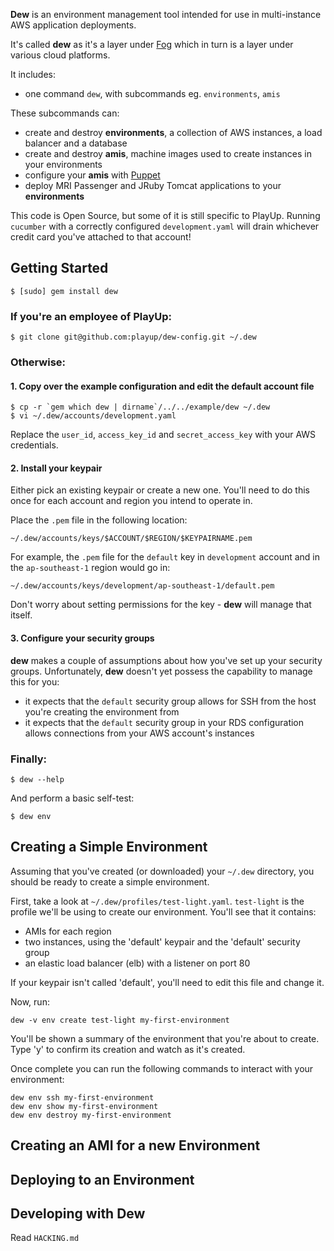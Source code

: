 **Dew** is an environment management tool intended for use in multi-instance AWS application deployments.

It's called **dew** as it's a layer under [Fog](http://fog.io) which in turn is a layer under various cloud platforms.

It includes:

  * one command `dew`, with subcommands eg. `environments`, `amis`
  
These subcommands can:

  * create and destroy **environments**, a collection of AWS instances, a load balancer and a database
  * create and destroy **amis**, machine images used to create instances in your environments
  * configure your **amis** with [Puppet](http://www.puppetlabs.com)
  * deploy MRI Passenger and JRuby Tomcat applications to your **environments**

This code is Open Source, but some of it is still specific to PlayUp. Running `cucumber` with a correctly configured `development.yaml` will drain whichever credit card you've attached to that account!

## Getting Started

    $ [sudo] gem install dew

### If you're an employee of PlayUp:

    $ git clone git@github.com:playup/dew-config.git ~/.dew

### Otherwise:

#### 1. Copy over the example configuration and edit the default account file

    $ cp -r `gem which dew | dirname`/../../example/dew ~/.dew
    $ vi ~/.dew/accounts/development.yaml
    
Replace the `user_id`, `access_key_id` and `secret_access_key` with your AWS credentials.

#### 2. Install your keypair

Either pick an existing keypair or create a new one. You'll need to do this once for each account and region you intend to operate in.

Place the `.pem` file in the following location:

    ~/.dew/accounts/keys/$ACCOUNT/$REGION/$KEYPAIRNAME.pem
    
For example, the `.pem` file for the `default` key in `development` account and in the `ap-southeast-1` region would go in:

    ~/.dew/accounts/keys/development/ap-southeast-1/default.pem

Don't worry about setting permissions for the key - **dew** will manage that itself.

#### 3. Configure your security groups

**dew** makes a couple of assumptions about how you've set up your security groups. Unfortunately, **dew** doesn't yet possess the capability to manage this for you:

  * it expects that the `default` security group allows for SSH from the host you're creating the environment from
  * it expects that the `default` security group in your RDS configuration allows connections from your AWS account's instances

### Finally:

    $ dew --help
    
And perform a basic self-test:

    $ dew env

## Creating a Simple Environment

Assuming that you've created (or downloaded) your `~/.dew` directory, you should be ready to create a simple environment.

First, take a look at `~/.dew/profiles/test-light.yaml`. `test-light` is the profile we'll be using to create our environment. You'll see that it contains:

  * AMIs for each region
  * two instances, using the 'default' keypair and the 'default' security group
  * an elastic load balancer (elb) with a listener on port 80
  
If your keypair isn't called 'default', you'll need to edit this file and change it.

Now, run:

    dew -v env create test-light my-first-environment
    
You'll be shown a summary of the environment that you're about to create. Type 'y' to confirm its creation and watch as it's created.

Once complete you can run the following commands to interact with your environment:

    dew env ssh my-first-environment
    dew env show my-first-environment
    dew env destroy my-first-environment

## Creating an AMI for a new Environment

## Deploying to an Environment

## Developing with Dew

Read `HACKING.md`
